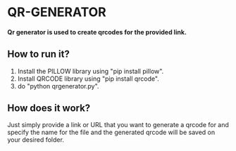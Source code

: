 # QR-GENERATOR
#### Qr generator is used to create qrcodes for the provided link.

## How to run it?
1. Install the PILLOW library using "pip install pillow".
2. Install QRCODE library using "pip install qrcode".
3. do "python qrgenerator.py".

## How does it work?
Just simply provide a link or URL that you want to generate a qrcode for and specify the name
for the file and the generated qrcode will be saved on your desired folder.
